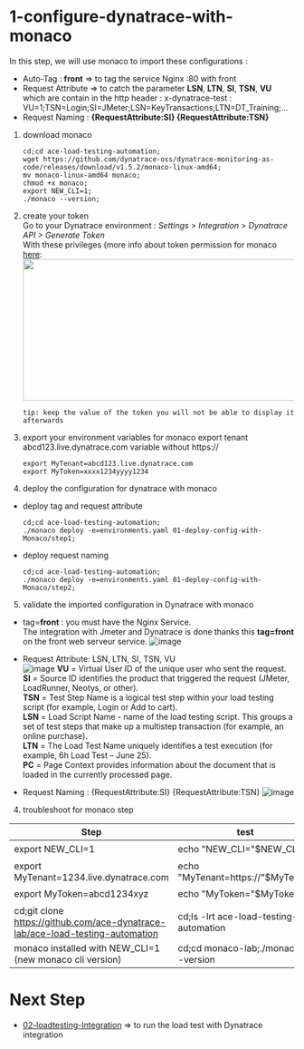 # 1-configure-dynatrace-with-monaco

In this step, we will use monaco to import these configurations :  
- Auto-Tag : **front** => to tag the service Nginx :80 with front
- Request Attribute => to catch the parameter **LSN**, **LTN**, **SI**, **TSN**, **VU** which are contain in the http header : x-dynatrace-test : VU=1;TSN=Login;SI=JMeter;LSN=KeyTransactions;LTN=DT_Training;...  
- Request Naming : **{RequestAttribute:SI} {RequestAttribute:TSN}**

1) download monaco

       cd;cd ace-load-testing-automation;
       wget https://github.com/dynatrace-oss/dynatrace-monitoring-as-code/releases/download/v1.5.2/monaco-linux-amd64;
       mv monaco-linux-amd64 monaco;
       chmod +x monaco;
       export NEW_CLI=1;
       ./monaco --version;

2) create your token   
Go to your Dynatrace environment :  _Settings > Integration > Dynatrace API > Generate Token_   
With these privileges (more info about token permission for monaco [here](https://github.com/dynatrace-oss/dynatrace-monitoring-as-code#supported-configuration-types-and-token-permissions):  
    <img src="https://user-images.githubusercontent.com/40337213/115966397-aed15d80-a52d-11eb-8156-a278b8f9a489.png" width="700" height="250">

       tip: keep the value of the token you will not be able to display it afterwards 

3) export your environment variables for monaco 
export tenant abcd123.live.dynatrace.com variable without https://

       export MyTenant=abcd123.live.dynatrace.com
       export MyToken=xxxx1234yyyy1234
       

4) deploy the configuration for dynatrace with monaco 

- deploy tag and request attribute  
       
      cd;cd ace-load-testing-automation;
      ./monaco deploy -e=environments.yaml 01-deploy-config-with-Monaco/step1;

- deploy request naming

      cd;cd ace-load-testing-automation;
      ./monaco deploy -e=environments.yaml 01-deploy-config-with-Monaco/step2;

5) validate the imported configuration in Dynatrace with monaco  
- tag=**front** : you must have the Nginx Service.  
  The integration with Jmeter and Dynatrace is done thanks this **tag=front** on the front web serveur service. 
![image](https://user-images.githubusercontent.com/40337213/116276454-d79f6000-a784-11eb-96a0-d9753d841487.png)

- Request Attribute: LSN, LTN, SI, TSN, VU  
![image](https://user-images.githubusercontent.com/40337213/116272650-61e5c500-a781-11eb-967f-cd3501b21927.png)
**VU** = Virtual User ID of the unique user who sent the request.  
**SI** = Source ID identifies the product that triggered the request (JMeter, LoadRunner, Neotys, or other).  
**TSN** = Test Step Name is a logical test step within your load testing script (for example, Login or Add to cart).  
**LSN** = Load Script Name - name of the load testing script. This groups a set of test steps that make up a multistep transaction (for example, an online purchase).  
**LTN** = The Load Test Name uniquely identifies a test execution (for example, 6h Load Test – June 25).  
**PC** = Page Context provides information about the document that is loaded in the currently processed page.  

- Request Naming : {RequestAttribute:SI} {RequestAttribute:TSN}
![image](https://user-images.githubusercontent.com/40337213/116273665-40d1a400-a782-11eb-841f-43507a8cc2a6.png)

4) troubleshoot for monaco step  

| Step  | test |Status |
| --------------- | --------------- | --------------- | 
| export NEW_CLI=1 | echo "NEW_CLI="$NEW_CLI  | ✔️ |
| export MyTenant=1234.live.dynatrace.com | echo "MyTenant=https://"$MyTenant  | ✔️ |
| export MyToken=abcd1234xyz| echo "MyToken="$MyToken | ✔️ |
| cd;git clone https://github.com/ace-dynatrace-lab/ace-load-testing-automation | cd;ls -lrt ace-load-testing-automation | ✔️ |
| monaco installed with NEW_CLI=1 (new monaco cli version) | cd;cd monaco-lab;./monaco --version  | ✔️ |

# Next Step
- [02-loadtesting-Integration](https://github.com/ace-dynatrace-lab/ace-load-testing-automation/tree/main/02-loadtesting-Integration) => to run the load test with Dynatrace integration

